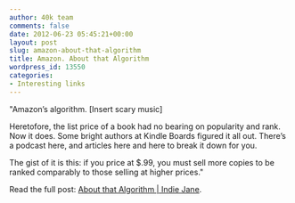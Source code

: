 ```yaml
---
author: 40k team
comments: false
date: 2012-06-23 05:45:21+00:00
layout: post
slug: amazon-about-that-algorithm
title: Amazon. About that Algorithm
wordpress_id: 13550
categories:
- Interesting links
---
```


"Amazon’s algorithm. [Insert scary music]

Heretofore, the list price of a book had no bearing on popularity and rank. Now it does. Some bright authors at Kindle Boards figured it all out. There’s a podcast here, and articles here and here to break it down for you.

The gist of it is this: if you price at $.99, you must sell more copies to be ranked comparably to those selling at higher prices."

Read the full post: [About that Algorithm | Indie Jane](http://indiejane.org/2012/06/about-that-algorithm/).
